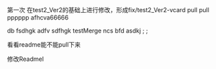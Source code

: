 第一次
在test2_Ver2的基础上进行修改，形成fix/test2_Ver2-vcard
pull pull
pppppp
afhcva66666

db fsdhgk
adfv sdfhgk
testMerge
ncs bfd
asdkj ; ;

看看readme能不能pull下来

修改Readmel
